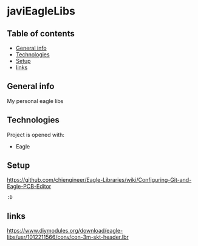 # javiEagleLibs
## Table of contents
* [General info](#general-info)
* [Technologies](#technologies)
* [Setup](#setup)
* [links](#links)

## General info
My personal eagle libs

	
## Technologies
Project is opened with:
* Eagle
	
## Setup
https://github.com/chiengineer/Eagle-Libraries/wiki/Configuring-Git-and-Eagle-PCB-Editor

```
:D
```

## links
https://www.diymodules.org/download/eagle-libs/usr/1012211566/conv/con-3m-skt-header.lbr
